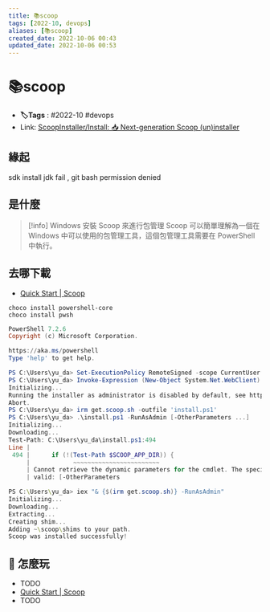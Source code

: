 ```yaml
---
title: 📚scoop
tags: [2022-10, devops]
aliases: [📚scoop]
created_date: 2022-10-06 00:43
updated_date: 2022-10-06 00:53
---
```


# 📚scoop

- **🏷️Tags** :  #2022-10 #devops 
- Link: [ScoopInstaller/Install: 📥 Next-generation Scoop (un)installer](https://github.com/ScoopInstaller/Install#for-admin)

## 緣起

sdk install jdk fail , git bash permission denied

## 是什麼

> [!info] Windows 安裝 Scoop 來進行包管理
> Scoop 可以簡單理解為一個在 Windows 中可以使用的包管理工具，這個包管理工具需要在 PowerShell 中執行。

## 去哪下載

- [Quick Start | Scoop](https://scoop-docs.vercel.app/docs/getting-started/Quick-Start.html#requirements)

```git-bash
choco install powershell-core
choco install pwsh
```

```powershell 7
PowerShell 7.2.6
Copyright (c) Microsoft Corporation.

https://aka.ms/powershell
Type 'help' to get help.

PS C:\Users\yu_da> Set-ExecutionPolicy RemoteSigned -scope CurrentUser
PS C:\Users\yu_da> Invoke-Expression (New-Object System.Net.WebClient).DownloadString('https://get.scoop.sh')
Initializing...
Running the installer as administrator is disabled by default, see https://github.com/ScoopInstaller/Install#for-admin for details.
Abort.
PS C:\Users\yu_da> irm get.scoop.sh -outfile 'install.ps1'
PS C:\Users\yu_da> .\install.ps1 -RunAsAdmin [-OtherParameters ...]
Initializing...
Downloading...
Test-Path: C:\Users\yu_da\install.ps1:494
Line |
 494 |      if (!(Test-Path $SCOOP_APP_DIR)) {
     |            ~~~~~~~~~~~~~~~~~~~~~~~~
     | Cannot retrieve the dynamic parameters for the cmdlet. The specified wildcard character pattern is not
     | valid: [-OtherParameters

PS C:\Users\yu_da> iex "& {$(irm get.scoop.sh)} -RunAsAdmin"
Initializing...
Downloading...
Extracting...
Creating shim...
Adding ~\scoop\shims to your path.
Scoop was installed successfully!
```

## 📝 怎麼玩

- TODO
- [Quick Start | Scoop](https://scoop-docs.vercel.app/docs/getting-started/Quick-Start.html#using-scoop)
- TODO
